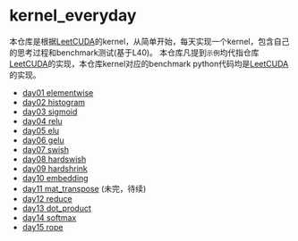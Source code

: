 # kernel_everyday
本仓库是根据[LeetCUDA](https://github.com/xlite-dev/LeetCUDA)的kernel，从简单开始，每天实现一个kernel，包含自己的思考过程和benchmark测试(基于L40)。
本仓库凡提到`示例`均代指仓库[LeetCUDA](https://github.com/xlite-dev/LeetCUDA)的实现，本仓库kernel对应的benchmark python代码均是[LeetCUDA](https://github.com/xlite-dev/LeetCUDA)的实现。

- [day01 elementwise](https://github.com/BigFaceBoy/kernel_everyday/tree/main/kernels/day01%20elementwise)
- [day02 histogram](https://github.com/BigFaceBoy/kernel_everyday/tree/main/kernels/day02%20histogram)
- [day03 sigmoid](https://github.com/BigFaceBoy/kernel_everyday/tree/main/kernels/day03%20sigmoid)
- [day04 relu](https://github.com/BigFaceBoy/kernel_everyday/tree/main/kernels/day04%20relu)
- [day05 elu](https://github.com/BigFaceBoy/kernel_everyday/tree/main/kernels/day05%20elu)
- [day06 gelu](https://github.com/BigFaceBoy/kernel_everyday/tree/main/kernels/day06%20gelu)
- [day07 swish](https://github.com/BigFaceBoy/kernel_everyday/tree/main/kernels/day07%20swish)
- [day08 hardswish](https://github.com/BigFaceBoy/kernel_everyday/tree/main/kernels/day08%20hardswish)
- [day09 hardshrink](https://github.com/BigFaceBoy/kernel_everyday/tree/main/kernels/day09%20hardshrink)
- [day10 embedding](https://github.com/BigFaceBoy/kernel_everyday/tree/main/kernels/day10%20embedding)
- [day11 mat_transpose](https://github.com/BigFaceBoy/kernel_everyday/tree/main/kernels/day11%20mat_transpose)  (未完，待续)
- [day12 reduce](https://github.com/BigFaceBoy/kernel_everyday/tree/main/kernels/day12%20reduce)
- [day13 dot_product](https://github.com/BigFaceBoy/kernel_everyday/tree/main/kernels/day13%20dot_product)
- [day14 softmax](https://github.com/BigFaceBoy/kernel_everyday/tree/main/kernels/day14%20softmax)
- [day15 rope](https://github.com/BigFaceBoy/kernel_everyday/tree/main/kernels/day15%20rope)